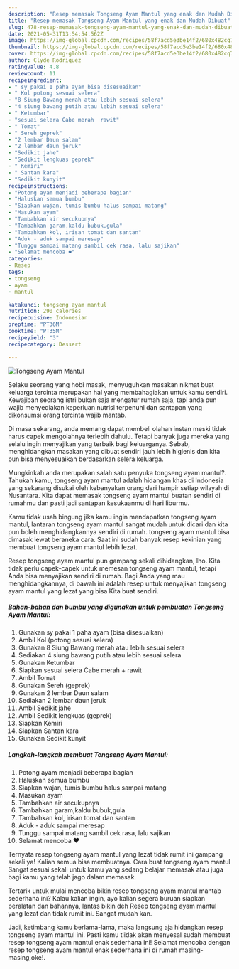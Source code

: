 ```yaml
---
description: "Resep memasak Tongseng Ayam Mantul yang enak dan Mudah Dibuat"
title: "Resep memasak Tongseng Ayam Mantul yang enak dan Mudah Dibuat"
slug: 478-resep-memasak-tongseng-ayam-mantul-yang-enak-dan-mudah-dibuat
date: 2021-05-31T13:54:54.562Z
image: https://img-global.cpcdn.com/recipes/58f7acd5e3be14f2/680x482cq70/tongseng-ayam-mantul-foto-resep-utama.jpg
thumbnail: https://img-global.cpcdn.com/recipes/58f7acd5e3be14f2/680x482cq70/tongseng-ayam-mantul-foto-resep-utama.jpg
cover: https://img-global.cpcdn.com/recipes/58f7acd5e3be14f2/680x482cq70/tongseng-ayam-mantul-foto-resep-utama.jpg
author: Clyde Rodriquez
ratingvalue: 4.8
reviewcount: 11
recipeingredient:
- " sy pakai 1 paha ayam bisa disesuaikan"
- " Kol potong sesuai selera"
- "8 Siung Bawang merah atau lebih sesuai selera"
- "4 siung bawang putih atau lebih sesuai selera"
- " Ketumbar"
- "sesuai selera Cabe merah  rawit"
- " Tomat"
- " Sereh geprek"
- "2 lembar Daun salam"
- "2 lembar daun jeruk"
- "Sedikit jahe"
- "Sedikit lengkuas geprek"
- " Kemiri"
- " Santan kara"
- "Sedikit kunyit"
recipeinstructions:
- "Potong ayam menjadi beberapa bagian"
- "Haluskan semua bumbu"
- "Siapkan wajan, tumis bumbu halus sampai matang"
- "Masukan ayam"
- "Tambahkan air secukupnya"
- "Tambahkan garam,kaldu bubuk,gula"
- "Tambahkan kol, irisan tomat dan santan"
- "Aduk - aduk sampai meresap"
- "Tunggu sampai matang sambil cek rasa, lalu sajikan"
- "Selamat mencoba ❤️"
categories:
- Resep
tags:
- tongseng
- ayam
- mantul

katakunci: tongseng ayam mantul 
nutrition: 290 calories
recipecuisine: Indonesian
preptime: "PT36M"
cooktime: "PT35M"
recipeyield: "3"
recipecategory: Dessert

---
```



![Tongseng Ayam Mantul](https://img-global.cpcdn.com/recipes/58f7acd5e3be14f2/680x482cq70/tongseng-ayam-mantul-foto-resep-utama.jpg)

Selaku seorang yang hobi masak, menyuguhkan masakan nikmat buat keluarga tercinta merupakan hal yang membahagiakan untuk kamu sendiri. Kewajiban seorang istri bukan saja mengatur rumah saja, tapi anda pun wajib menyediakan keperluan nutrisi terpenuhi dan santapan yang dikonsumsi orang tercinta wajib mantab.

Di masa  sekarang, anda memang dapat membeli olahan instan meski tidak harus capek mengolahnya terlebih dahulu. Tetapi banyak juga mereka yang selalu ingin menyajikan yang terbaik bagi keluarganya. Sebab, menghidangkan masakan yang dibuat sendiri jauh lebih higienis dan kita pun bisa menyesuaikan berdasarkan selera keluarga. 



Mungkinkah anda merupakan salah satu penyuka tongseng ayam mantul?. Tahukah kamu, tongseng ayam mantul adalah hidangan khas di Indonesia yang sekarang disukai oleh kebanyakan orang dari hampir setiap wilayah di Nusantara. Kita dapat memasak tongseng ayam mantul buatan sendiri di rumahmu dan pasti jadi santapan kesukaanmu di hari liburmu.

Kamu tidak usah bingung jika kamu ingin mendapatkan tongseng ayam mantul, lantaran tongseng ayam mantul sangat mudah untuk dicari dan kita pun boleh menghidangkannya sendiri di rumah. tongseng ayam mantul bisa dimasak lewat beraneka cara. Saat ini sudah banyak resep kekinian yang membuat tongseng ayam mantul lebih lezat.

Resep tongseng ayam mantul pun gampang sekali dihidangkan, lho. Kita tidak perlu capek-capek untuk memesan tongseng ayam mantul, tetapi Anda bisa menyajikan sendiri di rumah. Bagi Anda yang mau menghidangkannya, di bawah ini adalah resep untuk menyajikan tongseng ayam mantul yang lezat yang bisa Kita buat sendiri.

<!--inarticleads1-->

##### Bahan-bahan dan bumbu yang digunakan untuk pembuatan Tongseng Ayam Mantul:

1. Gunakan  sy pakai 1 paha ayam (bisa disesuaikan)
1. Ambil  Kol (potong sesuai selera)
1. Gunakan 8 Siung Bawang merah atau lebih sesuai selera
1. Sediakan 4 siung bawang putih atau lebih sesuai selera
1. Gunakan  Ketumbar
1. Siapkan sesuai selera Cabe merah + rawit
1. Ambil  Tomat
1. Gunakan  Sereh (geprek)
1. Gunakan 2 lembar Daun salam
1. Sediakan 2 lembar daun jeruk
1. Ambil Sedikit jahe
1. Ambil Sedikit lengkuas (geprek)
1. Siapkan  Kemiri
1. Siapkan  Santan kara
1. Gunakan Sedikit kunyit




<!--inarticleads2-->

##### Langkah-langkah membuat Tongseng Ayam Mantul:

1. Potong ayam menjadi beberapa bagian
1. Haluskan semua bumbu
1. Siapkan wajan, tumis bumbu halus sampai matang
1. Masukan ayam
1. Tambahkan air secukupnya
1. Tambahkan garam,kaldu bubuk,gula
1. Tambahkan kol, irisan tomat dan santan
1. Aduk - aduk sampai meresap
1. Tunggu sampai matang sambil cek rasa, lalu sajikan
1. Selamat mencoba ❤️




Ternyata resep tongseng ayam mantul yang lezat tidak rumit ini gampang sekali ya! Kalian semua bisa membuatnya. Cara buat tongseng ayam mantul Sangat sesuai sekali untuk kamu yang sedang belajar memasak atau juga bagi kamu yang telah jago dalam memasak.

Tertarik untuk mulai mencoba bikin resep tongseng ayam mantul mantab sederhana ini? Kalau kalian ingin, ayo kalian segera buruan siapkan peralatan dan bahannya, lantas bikin deh Resep tongseng ayam mantul yang lezat dan tidak rumit ini. Sangat mudah kan. 

Jadi, ketimbang kamu berlama-lama, maka langsung aja hidangkan resep tongseng ayam mantul ini. Pasti kamu tiidak akan menyesal sudah membuat resep tongseng ayam mantul enak sederhana ini! Selamat mencoba dengan resep tongseng ayam mantul enak sederhana ini di rumah masing-masing,oke!.


